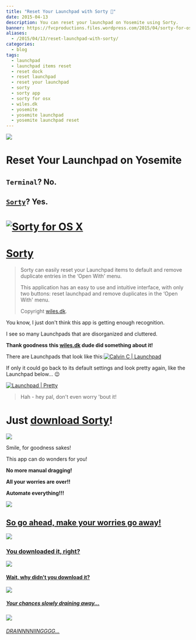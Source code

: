 ```yaml
---
title: "Reset Your Launchpad with Sorty 🔄"
date: 2015-04-13
description: You can reset your launchpad on Yosemite using Sorty.
banner: https://fvcproductions.files.wordpress.com/2015/04/sorty-for-os-x.png?w=1024&h=435&crop=1
aliases:
  - /2015/04/13/reset-launchpad-with-sorty/
categories:
  - blog
tags:
  - launchpad
  - launchpad items reset
  - reset dock
  - reset launchpad
  - reset your launchpad
  - sorty
  - sorty app
  - sorty for osx
  - wiles.dk
  - yosemite
  - yosemite launchpad
  - yosemite launchpad reset
---
```


![](https://img.informer.com/icons_mac/png/48/297/297271.png)

# Reset Your Launchpad on Yosemite

## `Terminal`? No.

## [`Sorty`](https://wiles.dk/ 'Sorty for OSX')? Yes.

# [![Sorty for OS X](https://fvcproductions.files.wordpress.com/2015/04/sorty-for-os-x.png)](https://fvcproductions.files.wordpress.com/2015/04/sorty-for-os-x.png)

# [Sorty](https://wiles.dk/ 'Sorty for OSX')

> Sorty can easily reset your Launchpad items to default and remove duplicate entries in the ‘Open With' menu.
>
> This application has an easy to use and intuitive interface, with only two buttons: reset launchpad and remove duplicates in the ‘Open With' menu.
>
> Copyright [wiles.dk](https://wiles.dk/ 'Wiles.dk').

You know, I just don't think this app is getting enough recognition.

I see so many Launchpads that are disorganized and cluttered.

**Thank goodness** **this [wiles.dk](https://wiles.dk/ 'Wiles.dk') dude did something about it!**

There are Launchpads that look like this:[![Calvin C |
Launchpad](https://fvcproductions.files.wordpress.com/2015/04/screen-shot-2015-04-13-at-11-30-06-am.png)](https://fvcproductions.files.wordpress.com/2015/04/screen-shot-2015-04-13-at-11-30-06-am.png)

If only it could go back to its default settings and look pretty again, like the Launchpad below... :wink:

[![Launchpad |
Pretty](https://fvcproductions.files.wordpress.com/2015/04/screenshot-2015-04-13-22-36-38.png)](https://fvcproductions.files.wordpress.com/2015/04/screenshot-2015-04-13-22-36-38.png)

> Hah - hey pal, don't even worry 'bout it!

# Just [download Sorty](https://wiles.dk/ 'Sorty for OS X')!

![](https://www.quickmeme.com/img/f0/f0dde7807d61217dd7acc9b55667c2320e46fe62fcf1d95714f0fb563280d18f.jpg)

Smile, for goodness sakes!

This app can do wonders for you!

**No more manual dragging!**

**All your worries are over!!**

**Automate everything!!!**

![](https://fvcproductions.files.wordpress.com/2015/04/012c4-littlekidhappy.png)

## [So go ahead, make your worries go away!](https://wiles.dk/ 'Sorty for OS X')

![](https://i0.kym-cdn.com/photos/images/masonry/000/259/943/694.png)

### [You downloaded it, right?](https://wiles.dk/ 'Sorty for OS X')

![](https://imgflip.com/s/meme/Jackie-Chan-WTF.jpg)

#### [Wait, why didn't you download it?](https://wiles.dk/ 'Sorty for OS X')

![](https://40.media.tumblr.com/tumblr_lxsx4pAafb1qfu4tho1_500.png)

##### [Your chances slowly draining away...](https://wiles.dk/ 'Sorty for OS X')

![](https://s-media-cache-ak0.pinimg.com/originals/45/55/e7/4555e732a56e8faa1bd65aacac7cae3e.jpg)

###### [DRAINNNNIINGGGG...](https://wiles.dk/ 'Sorty for OS X')
